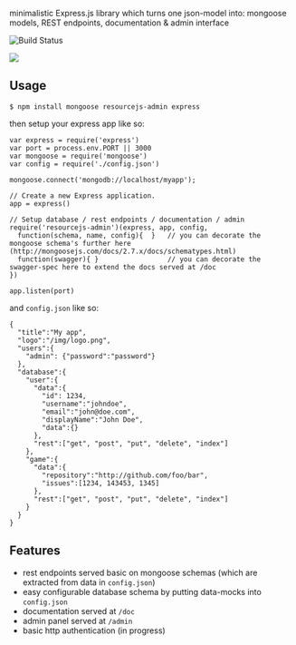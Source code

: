 minimalistic Express.js library which turns one json-model into: mongoose models,  REST endpoints,  documentation & admin interface

![Build Status](https://travis-ci.org/coderofsalvation/resourcejs-admin..svg?branch=master)

![](https://raw.githubusercontent.com/coderofsalvation/resourcejs-admin/master/demo.gif)

## Usage

    $ npm install mongoose resourcejs-admin express

then setup your express app like so:

    var express = require('express')
    var port = process.env.PORT || 3000
    var mongoose = require('mongoose')
    var config = require('./config.json')

    mongoose.connect('mongodb://localhost/myapp'); 

    // Create a new Express application.
    app = express()

    // Setup database / rest endpoints / documentation / admin
    require('resourcejs-admin')(express, app, config, 
      function(schema, name, config){  }   // you can decorate the mongoose schema's further here (http://mongoosejs.com/docs/2.7.x/docs/schematypes.html)
      function(swagger){ }                 // you can decorate the swagger-spec here to extend the docs served at /doc
    })

    app.listen(port)

and `config.json` like so:

    {
      "title":"My app", 
      "logo":"/img/logo.png", 
      "users":{
        "admin": {"password":"password"}
      }, 
      "database":{
        "user":{
          "data":{
            "id": 1234, 
            "username":"johndoe", 
            "email":"john@doe.com", 
            "displayName":"John Doe", 
            "data":{}
          }, 
          "rest":["get", "post", "put", "delete", "index"]
        }, 
        "game":{
          "data":{
            "repository":"http://github.com/foo/bar", 
            "issues":[1234, 143453, 1345]
          }, 
          "rest":["get", "post", "put", "delete", "index"]
        }
      }
    }

## Features

* rest endpoints served basic on mongoose schemas (which are extracted from data in `config.json`)
* easy configurable database schema by putting data-mocks into `config.json` 
* documentation served at `/doc`
* admin panel served at `/admin`
* basic http authentication (in progress)

